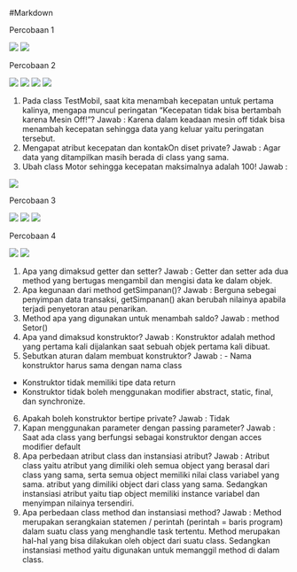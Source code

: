 #Markdown

Percobaan 1

<img src="./percobaan1.png" />

<img src="./percobaan1main.png" />

Percobaan 2

<img src="./percobaan2.png" />

<img src="./percobaan2(2).png" />

<img src="./percobaan2main.png" />

<img src="./percobaan2output.png" />

1.	Pada class TestMobil, saat kita menambah kecepatan untuk pertama kalinya, mengapa muncul peringatan “Kecepatan tidak bisa bertambah karena Mesin Off!”?
Jawab :  Karena dalam keadaan mesin off tidak bisa menambah kecepatan sehingga data yang keluar yaitu peringatan tersebut.
2.	Mengapat atribut kecepatan dan kontakOn diset private?
Jawab : Agar data yang ditampilkan masih berada di class yang sama.
3.	Ubah class Motor sehingga kecepatan maksimalnya adalah 100!
Jawab : 
 <img src="./perc2no3.png" />
 
 Percobaan 3
 
 <img src="./percobaan3.png" />
 
 <img src="./percobaan3(2).png" />
 
 <img src="./percobaan3main.png" />
 
 Percobaan 4
 
 <img src="./percobaan4.png" />
 
 <img src="./percobaan4(2).png" />
 
 1.	Apa yang dimaksud getter dan setter?
Jawab : Getter dan setter ada dua method yang bertugas mengambil dan mengisi data ke dalam objek. 
2.	Apa kegunaan dari method getSimpanan()?
Jawab : Berguna sebegai penyimpan data transaksi, getSimpanan() akan berubah nilainya apabila terjadi penyetoran atau penarikan.
3.	Method apa yang digunakan untuk menambah saldo?
Jawab : method Setor()
4.	Apa yand dimaksud konstruktor?
Jawab : Konstruktor adalah method yang pertama kali dijalankan saat sebuah objek pertama kali dibuat.
5.	Sebutkan aturan dalam membuat konstruktor?
Jawab : - Nama konstruktor harus sama dengan nama class
- Konstruktor tidak memiliki tipe data return
- Konstruktor tidak boleh menggunakan modifier abstract, static, final, dan synchronize.
6.	 Apakah boleh konstruktor bertipe private?
 Jawab : Tidak
7.	Kapan menggunakan parameter dengan passing parameter?
Jawab :  Saat ada class yang berfungsi sebagai konstruktor dengan acces modifier default
8.	Apa perbedaan atribut class dan instansiasi atribut?
Jawab : Atribut class yaitu atribut yang dimiliki oleh semua object yang berasal dari class yang sama, serta semua object memiliki nilai class variabel yang sama. atribut yang dimiliki object dari class yang sama. Sedangkan instansiasi atribut yaitu tiap object memiliki instance variabel dan menyimpan nilainya tersendiri.
9.	Apa perbedaan class method dan instansiasi method?
Jawab : Method merupakan serangkaian statemen / perintah (perintah = baris program) dalam suatu class yang menghandle task tertentu. Method merupakan hal-hal yang bisa dilakukan oleh object dari suatu class. Sedangkan instansiasi method yaitu digunakan untuk memanggil method di dalam class.

